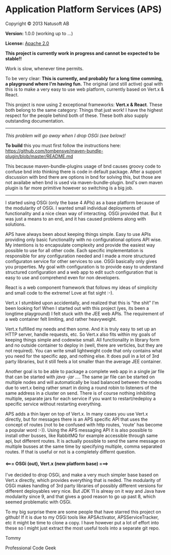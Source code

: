 # Application Platform Services (APS)

Copyright © 2013 Natusoft AB

__Version:__ 1.0.0 (working up to ...)

__License:__ [Apache 2.0](lics/Apache-2.0.md)

__This project is currently work in progress and cannot be expected to be stable!!__

Work is slow, whenever time permits.

To be very clear: **This is currently, and probably for a long time comming, a playground where I'm having fun.** The original (and still active) goal with this is to make a very easy to use web platform, currently based on Vert.x & React.

This project is now using 2 exceptional frameworks: __Vert.x & React__. These both belong to the same category: Things that just work! I have the highest respect for the people behind both of these. These both also supply outstanding documentation.

---

_This problem will go away when I drop OSGi (see below)!_

__To build__ this you must first follow the instructions here: https://github.com/tombensve/maven-bundle-plugin/blob/master/README.md

This because maven-bundle-plugins usage of bnd causes groovy code to confuse bnd into thinking there is code in default package. After a support discussion with bnd there are options in bnd for solving this, but those are not availabe when bnd is used via maven-bundle-plugin. bnd's own maven plugin is far more primitive however so switching is a big job.

---

I started using OSGi (only the base 4 APIs) as a base platform because of the modularity of OSGi. I wanted small individual deployments of functionality and a nice clean way of interacting. OSGi provided that. But it was just a means to an end, and it has caused problems along with solutions.

APS have always been about keeping things simple. Easy to use APIs providing only basic functionality with no configurational options API wise. My intentions is to encapsulate complexity and provide the easiest way possible to use for all other code. Each specific implementation is responsible for any configuration needed and I made a more structured configuraton service for other services to use. OSGi basically only gives you properties. My goal with configuration is to provide easy to understand structured configuration and a web app to edit such configuration that is easy to use and comprehend even for non developers.

React is a web component framework that follows my ideas of simplicity and small code to the extreme! Love at fist sight :-).

Vert.x I stumbled upon accidentally, and realized that this is "the shit" I'm been looking for! When I started out with this project (yes, its been a longtime playground) I felt stuck with the JEE web APIs. The requirement of a web container felt limiting, and rather heavyweight.

Vert.x fulfilled my needs and then some. And it is truly easy to set up an HTTP server, handle requests, etc. So Vert.x also fits within my goals of keeping things simple and codewise small. All functionality in library form and no outside container to deploy in (well, there are verticles, but they are not required). You can write small lightweight code that only contains what you need for the specific app, and nothing else. It does pull in a lot of 3rd party libraries, but it still feels a lot smaller than the average JEE container.

Another goal is to be able to package a complete web app in a single jar file that can be started with _java -jar ..._. The same jar file can be started on multiple nodes and will automatically be load balanced between the nodes due to vert.x being rather smart in doing a round robin to listeners of the same address in a cluster on send. There is of course nothing inhibiting multiple, separate jars for each service if you want to restart/redeploy a specific service without restarting everything.

APS adds a thin layer on top of Vert.x. In many cases you use Vert.x directly, but for messages there is an APS specific API that uses the concept of routes (not to be confused with http routes, 'route' has become a popular word :-)). Using the APS messaging API it is also possible to install other busses, like RabbitMQ for example accessible through same api, but different routes. It is actually possible to send the same message on multiple busses at the same time by specifying multiple, comma separated routes. If that is useful or not is a completely differnt question.

#### <=== OSGi (out), Vert.x (new platform base) ===>

I've decided to drop OSGi, and make a very much simpler base based on Vert.x directly, which provides everything that is neded. The modularity of OSGi makes handlng of 3rd party libraries of possibly different versions for different deployables very nice. But JDK 11 is alreay on it way and Java have modularity since 9, and that gives a good reason to go up past 8, which seemed problematic with OSGi.

To my big surprise there are some people that have starred this project on github! If it is due to my OSGi tools like APSActivator, APSServiceTracker, etc it might be time to clone a copy. I have however put a lot of effort into these so I might just extract the most useful tools into a separate git repo.

Tommy

Professional Code Geek
